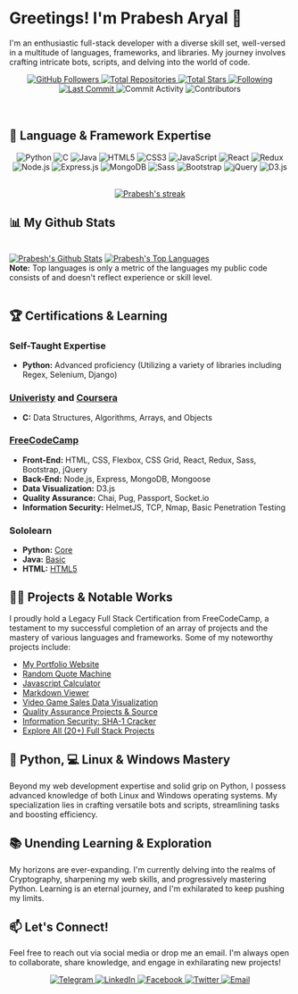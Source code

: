 ﻿# Greetings! I'm Prabesh Aryal 👋

I'm an enthusiastic full-stack developer with a diverse skill set, well-versed in a multitude of languages, frameworks, and libraries. My journey involves crafting intricate bots, scripts, and delving into the world of code.

<div align="center">
    <a href="https://github.com/prabesharyal">
        <img src="https://img.shields.io/github/followers/prabesharyal?label=Followers&style=social" alt="GitHub Followers">
    </a>
    <!-- <img src="https://img.shields.io/github/profile-views/prabesharyal?style=social" alt="Profile Views"> -->
    <a href="https://github.com/prabesharyal?tab=repositories">
        <img src="https://img.shields.io/badge/Total%20Repositories-%E2%9C%93-green" alt="Total Repositories">
    </a>
    <a href="https://github.com/prabesharyal?tab=stars">
        <img src="https://img.shields.io/badge/Total%20Stars-%E2%98%85-yellow" alt="Total Stars">
    </a>
    <a href="https://github.com/prabesharyal?tab=following">
        <img src="https://img.shields.io/badge/Following-%E2%9C%93-blue" alt="Following">
    </a>
    <a href="https://github.com/prabesharyal">
        <img src="https://img.shields.io/github/last-commit/prabesharyal/prabesharyal?style=flat-square" alt="Last Commit">
    </a>
    <img src="https://img.shields.io/github/commit-activity/m/prabesharyal/prabesharyal" alt="Commit Activity">
    <img src="https://img.shields.io/github/contributors/prabesharyal/prabesharyal" alt="Contributors">
    <br><br>
</div>

<br>

## 🚀 Language & Framework Expertise

<div align="center">
    <img src="https://img.shields.io/badge/Python-Advanced-informational?style=flat&logo=python&logoColor=white&color=3776AB" alt="Python">
    <img src="https://img.shields.io/badge/C-Proficient-informational?style=flat&logo=c&logoColor=white&color=A8B9CC" alt="C">
    <img src="https://img.shields.io/badge/Java-Beginner-informational?style=flat&logo=java&logoColor=white&color=007396" alt="Java">
    <img src="https://img.shields.io/badge/HTML5-Advanced-informational?style=flat&logo=html5&logoColor=white&color=E34F26" alt="HTML5">
    <img src="https://img.shields.io/badge/CSS3-Advanced-informational?style=flat&logo=css3&logoColor=white&color=1572B6" alt="CSS3">
    <img src="https://img.shields.io/badge/JavaScript-Intermediate-informational?style=flat&logo=javascript&logoColor=white&color=F7DF1E" alt="JavaScript">
    <img src="https://img.shields.io/badge/React-Intermediate-informational?style=flat&logo=react&logoColor=white&color=61DAFB" alt="React">
    <img src="https://img.shields.io/badge/Redux-Intermediate-informational?style=flat&logo=redux&logoColor=white&color=764ABC" alt="Redux">
    <img src="https://img.shields.io/badge/Node.js-Intermediate-informational?style=flat&logo=node.js&logoColor=white&color=339933" alt="Node.js">
    <img src="https://img.shields.io/badge/Express.js-Intermediate-informational?style=flat&logo=express&logoColor=white&color=000000" alt="Express.js">
    <img src="https://img.shields.io/badge/MongoDB-Intermediate-informational?style=flat&logo=mongodb&logoColor=white&color=47A248" alt="MongoDB">
    <img src="https://img.shields.io/badge/Sass-Intermediate-informational?style=flat&logo=sass&logoColor=white&color=CC6699" alt="Sass">
    <img src="https://img.shields.io/badge/Bootstrap-Intermediate-informational?style=flat&logo=bootstrap&logoColor=white&color=563D7C" alt="Bootstrap">
    <img src="https://img.shields.io/badge/jQuery-Intermediate-informational?style=flat&logo=jquery&logoColor=white&color=0769AD" alt="jQuery">
    <img src="https://img.shields.io/badge/D3.js-Intermediate-informational?style=flat&logo=d3.js&logoColor=white&color=F9A03C" alt="D3.js">
</div>

<br>
<p align="center">
    <a href="https://github-readme-streak-stats.herokuapp.com/?user=prabesharyal&theme=black-ice&hide_border=true&stroke=0000&background=060A0CD0">
        <img title="🔥 Get streak stats for your profile" alt="Prabesh's streak" src="https://github-readme-streak-stats.herokuapp.com/?user=prabesharyal&theme=black-ice&hide_border=true&stroke=0000&background=060A0CD0"/>
    </a>
</p>

## 📊 My Github Stats

  <br/>
    <a href="https://github-readme-stats.vercel.app/api?username=prabesharyal&show_icons=true&count_private=true&theme=react&hide_border=true&bg_color=0D1117"><img alt="Prabesh's Github Stats" src="https://github-readme-stats.vercel.app/api?username=prabesharyal&show_icons=true&count_private=true&theme=react&hide_border=true&bg_color=0D1117" /></a>
  <a href="https://github-readme-stats.vercel.app/api/top-langs/?username=prabesharyal&langs_count=8&count_private=true&layout=compact&theme=react&hide_border=true&bg_color=0D1117"><img alt="Prabesh's Top Languages" src="https://github-readme-stats.vercel.app/api/top-langs/?username=prabesharyal&langs_count=8&count_private=true&layout=compact&theme=react&hide_border=true&bg_color=0D1117" /></a>
  <br/>
  <b>Note:</b> Top languages is only a metric of the languages my public code consists of and doesn't reflect experience or skill level.


<br/>
<br/>

## 🏆 Certifications & Learning

### Self-Taught Expertise
- **Python:** Advanced proficiency (Utilizing a variety of libraries including Regex, Selenium, Django)

### [Univeristy](https://beu.edu.az/en) and [Coursera](https://coursera.org/share/ada58a8c20bba36e1a3ede0ab3b29acf)
- **C:** Data Structures, Algorithms, Arrays, and Objects

### [FreeCodeCamp](https://www.freecodecamp.org/prabesharyal)
- **Front-End:** HTML, CSS, Flexbox, CSS Grid, React, Redux, Sass, Bootstrap, jQuery
- **Back-End:** Node.js, Express, MongoDB, Mongoose
- **Data Visualization:** D3.js
- **Quality Assurance:** Chai, Pug, Passport, Socket.io
- **Information Security:** HelmetJS, TCP, Nmap, Basic Penetration Testing

### Sololearn
- **Python:** [Core](https://www.sololearn.com/certificates/CT-QI3CPNPE)
- **Java:** [Basic](https://www.sololearn.com/certificates/CT-VGCGTY4D)
- **HTML:** [HTML5](https://www.sololearn.com/certificates/CT-FEALLKTT)

## 👨‍💻 Projects & Notable Works

I proudly hold a Legacy Full Stack Certification from FreeCodeCamp, a testament to my successful completion of an array of projects and the mastery of various languages and frameworks. Some of my noteworthy projects include:

- [My Portfolio Website](https://prabesharyal.info.np)
- [Random Quote Machine](https://superb-centaur-f48827.netlify.app/)
- [Javascript Calculator](https://magical-unicorn-9bc553.netlify.app/)
- [Markdown Viewer](https://dashing-phoenix-4ff0d6.netlify.app/)
- [Video Game Sales Data Visualization](https://prabesharyal.github.io/Non-Competitive-Course-Projects/freecodecamp.org/Data%20Visualization/Visualize%20Data%20with%20a%20Treemap%20Diagram/index.html)
- [Quality Assurance Projects & Source](https://www.freecodecamp.org/certification/prabesharyal/quality-assurance-v7)
- [Information Security: SHA-1 Cracker](https://replit.com/@prabesharyal24/boilerplate-SHA-1-password-cracker)
- [Explore All (20+) Full Stack Projects](https://www.freecodecamp.org/prabesharyal)

## 🐍 Python, 💻 Linux & Windows Mastery

Beyond my web development expertise and solid grip on Python, I possess advanced knowledge of both Linux and Windows operating systems. My specialization lies in crafting versatile bots and scripts, streamlining tasks and boosting efficiency.

## 📚 Unending Learning & Exploration

My horizons are ever-expanding. I'm currently delving into the realms of Cryptography, sharpening my web skills, and progressively mastering Python. Learning is an eternal journey, and I'm exhilarated to keep pushing my limits.

## 📫 Let's Connect!

Feel free to reach out via social media or drop me an email. I'm always open to collaborate, share knowledge, and engage in exhilarating new projects!

<div align="center">
    <a href="https://t.me/PrabeshAryalNP">
        <img src="https://img.shields.io/badge/-Telegram-2CA5E0?style=for-the-badge&logo=telegram&logoColor=white" alt="Telegram">
    </a>
    <a href="https://www.linkedin.com/in/prabesharyalnp">
        <img src="https://img.shields.io/badge/-LinkedIn-0077B5?style=for-the-badge&logo=linkedin&logoColor=white" alt="LinkedIn">
    </a>
    <a href="https://facebook.com/prabesharyalnp">
        <img src="https://img.shields.io/badge/-Facebook-1877F2?style=for-the-badge&logo=facebook&logoColor=white" alt="Facebook">
    </a>
    <a href="https://twitter.com/prabesharyalnp">
        <img src="https://img.shields.io/badge/-Twitter-1DA1F2?style=for-the-badge&logo=twitter&logoColor=white" alt="Twitter">
    </a>
    <a href="mailto:contact@prabesharyal.info.np">
        <img src="https://img.shields.io/badge/-Email-D14836?style=for-the-badge&logo=email&logoColor=white" alt="Email">
    </a>
</div>
